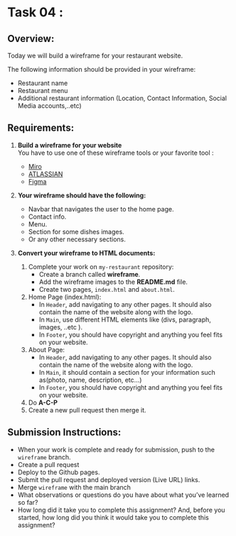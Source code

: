 # Task 04 : 

## Overview:
Today we will build a wireframe for your restaurant website.

The following information should be provided in your wireframe:
- Restaurant name
- Restaurant menu
- Additional restaurant information (Location, Contact Information, Social Media accounts,..etc)

## Requirements:

1. **Build a wireframe for your website**  
   You have to use one of these wireframe tools or your favorite tool :
   - [Miro](https://miro.com/index/)
   - [ATLASSIAN](https://www.atlassian.com/)
   - [Figma](https://www.figma.com/)

2. **Your wireframe should have the following:**
   - Navbar that navigates the user to the home page.
   - Contact info.
   - Menu.
   - Section for some dishes images.
   - Or any other necessary sections.
  
3. **Convert your wireframe to HTML documents:**
   1. Complete your work on `my-restaurant` repository:
      - Create a branch called  **wireframe**.
      - Add the wireframe images to the **README.md** file.
      - Create two pages, `index.html` and `about.html`.
   2. Home Page (index.html):
      - In `Header`, add navigating to any other pages. It should also contain the name of the website along with the logo.
      - In `Main`, use different HTML elements like (divs, paragraph, images, ..etc ).
      - In `Footer`, you should have copyright and anything you feel fits on your website.
   3. About Page:
      - In `Header`, add navigating to any other pages. It should also contain the name of the website along with the logo.
      - In `Main`, it should contain a section for your information such as(photo, name, description, etc…)
      - In `Footer`, you should have copyright and anything you feel fits on your website.
   4. Do **A-C-P** 
   5. Create a new pull request then merge it.


## Submission Instructions:
- When your work is complete and ready for submission, push to the `wireframe` branch.
- Create a pull request
- Deploy to the Github pages.
- Submit the pull request and deployed version (Live URL) links.
- Merge `wireframe` with the main branch
- What observations or questions do you have about what you’ve learned so far?
- How long did it take you to complete this assignment? And, before you started, how long did you think it would take you to complete this assignment?